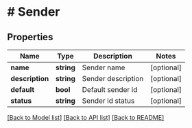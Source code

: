 # # Sender

## Properties

Name | Type | Description | Notes
------------ | ------------- | ------------- | -------------
**name** | **string** | Sender name | [optional] 
**description** | **string** | Sender description | [optional] 
**default** | **bool** | Default sender id | [optional] 
**status** | **string** | Sender id status | [optional] 

[[Back to Model list]](../../README.md#documentation-for-models) [[Back to API list]](../../README.md#documentation-for-api-endpoints) [[Back to README]](../../README.md)


